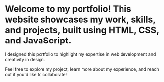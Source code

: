 # Welcome to my portfolio! This website showcases my work, skills, and projects, built using HTML, CSS, and JavaScript. 

I designed this portfolio to highlight my expertise in web development and creativity in design. 

Feel free to explore my project, learn more about my experience, and reach out if you'd like to collaborate!


